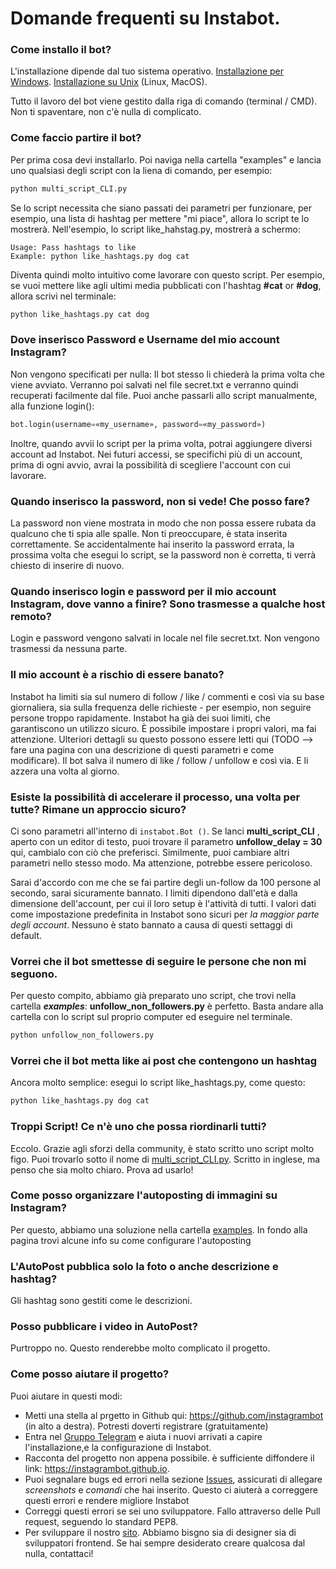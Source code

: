 # Domande frequenti su Instabot.

### Come installo il bot?

L'installazione dipende dal tuo sistema operativo. [Installazione per Windows](Installation_on_Windows.md). [Installazione su Unix](Installation_on_Unix.md) (Linux, MacOS).

Tutto il lavoro del bot viene gestito dalla riga di comando (terminal / CMD). Non ti spaventare, non c'è nulla di complicato.

### Come faccio partire il bot?

Per prima cosa devi installarlo. Poi naviga nella cartella "examples" e lancia uno qualsiasi degli script con la liena di comando, per esempio:


``` python
python multi_script_CLI.py
```

Se lo script necessita che siano passati dei parametri per funzionare, per esempio, una lista di hashtag per mettere "mi piace", allora lo script te lo mostrerà. Nell'esempio, lo script like_hahstag.py, mostrerà a schermo: 
```
Usage: Pass hashtags to like
Example: python like_hashtags.py dog cat
```

Diventa quindi molto intuitivo come lavorare con questo script. Per esempio, se vuoi mettere like agli ultimi media pubblicati con l'hashtag **#cat** or **#dog**, allora scrivi nel terminale:
``` python
python like_hashtags.py cat dog
```

### Dove inserisco Password e Username del mio account Instagram?

Non vengono specificati per nulla: Il bot stesso li chiederà la prima volta che viene avviato. Verranno poi salvati nel file secret.txt
e verranno quindi recuperati facilmente dal file. Puoi anche passarli allo script manualmente, alla funzione login():
``` python
bot.login(username=«my_username», password=«my_password»)
```

Inoltre, quando avvii lo script per la prima volta, potrai aggiungere diversi account ad Instabot. Nei futuri accessi, se specifichi più di un account, prima di ogni avvio, avrai la possibilità di scegliere l'account con cui lavorare.

### Quando inserisco la password, non si vede! Che posso fare?

La password non viene mostrata in modo che non possa essere rubata da qualcuno che ti spia alle spalle. Non ti preoccupare, è stata inserita correttamente. Se accidentalmente hai inserito la password errata, la prossima volta che esegui lo script, se la password non è corretta, ti verrà chiesto di inserire di nuovo.

### Quando inserisco login e password per il mio account Instagram, dove vanno a finire? Sono trasmesse a qualche host remoto?

Login e password vengono salvati in locale nel file secret.txt. Non vengono trasmessi da nessuna parte.

### Il mio account è a rischio di essere banato?

Instabot ha limiti sia sul numero di follow / like / commenti e così via su base giornaliera, sia sulla frequenza delle richieste - per esempio, non seguire persone troppo rapidamente. Instabot ha già dei suoi limiti, che garantiscono un utilizzo sicuro. È possibile impostare i propri valori, ma fai attenzione. 
Ulteriori dettagli su questo possono essere letti qui (TODO --> fare una pagina con una descrizione di questi parametri e come modificare). Il bot salva il numero di like / follow / unfollow e così via. E li azzera una volta al giorno.

### Esiste la possibilità di accelerare il processo, una volta per tutte? Rimane un approccio sicuro?

Ci sono parametri all'interno di `instabot.Bot ()`. Se lanci __multi_script_CLI__ , aperto con un editor di testo, puoi trovare  il parametro __unfollow_delay = 30__ qui, cambialo con ciò che preferisci. Similmente, puoi cambiare altri parametri nello stesso modo. Ma attenzione, potrebbe essere pericoloso.

Sarai d'accordo con me che se fai partire degli un-follow da 100 persone al secondo, sarai sicuramente bannato. I limiti dipendono dall'età e dalla dimensione dell'account, per cui il loro setup  è l'attività di tutti. I valori dati come impostazione predefinita in Instabot sono sicuri per _la maggior parte degli account_. Nessuno è stato bannato a causa di questi settaggi di default.

### Vorrei che il bot smettesse di seguire le persone che non mi seguono.

Per questo compito, abbiamo già preparato uno script, che trovi nella cartella ***examples***: __unfollow_non_followers.py__ è perfetto. 
Basta andare alla cartella con lo script sul proprio computer ed eseguire nel terminale.

``` python
python unfollow_non_followers.py
```

### Vorrei che il bot metta like ai post che contengono un hashtag 

Ancora molto semplice: esegui lo script like_hashtags.py, come questo:

``` python
python like_hashtags.py dog cat
```

### Troppi Script! Ce n'è uno che possa riordinarli tutti?

Eccolo. Grazie agli sforzi della community, è stato scritto uno script molto figo. Puoi trovarlo sotto il nome di [multi_script_CLI.py](https://github.com/instagrambot/instabot/blob/master/examples/multi_script_CLI.py). Scritto in inglese, ma penso che sia molto chiaro. Prova ad usarlo! 

### Come posso organizzare l'autoposting di immagini su Instagram?

Per questo, abbiamo una soluzione nella cartella [examples](https://github.com/instagrambot/instabot/tree/master/examples/autopost). In fondo alla pagina trovi alcune info su come configurare l'autoposting

### L'AutoPost pubblica solo la foto o anche descrizione e hashtag?

Gli hashtag sono gestiti come le descrizioni.

### Posso pubblicare i video in AutoPost?

Purtroppo no. Questo renderebbe molto complicato il progetto.

### Come posso aiutare il progetto?

Puoi aiutare in questi modi:
* Metti una stella al prgetto in Github qui: https://github.com/instagrambot (in alto a destra). Potresti doverti registrare (gratuitamente)
* Entra nel [Gruppo Telegram](https://t.me/instabotproject) e aiuta i nuovi arrivati a capire l'installazione,e la configurazione di Instabot. 
* Racconta del progetto non appena possibile. è sufficiente diffondere il link: https://instagrambot.github.io.
* Puoi segnalare bugs ed errori nella sezione [Issues](https://github.com/instagrambot/instabot/issues), assicurati di allegare _screenshots_ e _comandi_ che hai inserito. Questo ci aiuterà a correggere questi errori e rendere migliore Instabot
* Correggi questi errori se sei uno sviluppatore. Fallo attraverso delle Pull request, seguendo lo standard PEP8.
* Per sviluppare il nostro [sito](https://github.com/instagrambot/instagrambot.github.io). Abbiamo bisgno sia di designer sia di sviluppatori frontend. Se hai sempre desiderato creare qualcosa dal nulla, contattaci!
